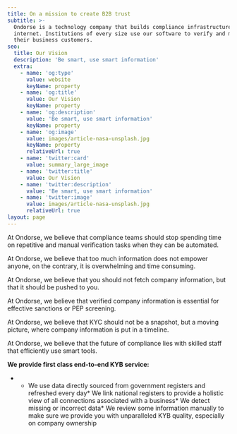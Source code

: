 ```yaml
---
title: On a mission to create B2B trust
subtitle: >-
  Ondorse is a technology company that builds compliance infrastructure for the
  internet. Institutions of every size use our software to verify and monitor
  their business customers.
seo:
  title: Our Vision
  description: 'Be smart, use smart information'
  extra:
    - name: 'og:type'
      value: website
      keyName: property
    - name: 'og:title'
      value: Our Vision
      keyName: property
    - name: 'og:description'
      value: 'Be smart, use smart information'
      keyName: property
    - name: 'og:image'
      value: images/article-nasa-unsplash.jpg
      keyName: property
      relativeUrl: true
    - name: 'twitter:card'
      value: summary_large_image
    - name: 'twitter:title'
      value: Our Vision
    - name: 'twitter:description'
      value: 'Be smart, use smart information'
    - name: 'twitter:image'
      value: images/article-nasa-unsplash.jpg
      relativeUrl: true
layout: page
---
```

At Ondorse, we believe that compliance teams should stop spending time on repetitive and manual verification tasks when they can be automated.

At Ondorse, we believe that too much information does not empower anyone, on the contrary, it is overwhelming and time consuming.

At Ondorse, we believe that you should not fetch company information, but that it should be pushed to you.

At Ondorse, we believe that verified company information is essential for effective sanctions or PEP screening.

At Ondorse, we believe that KYC should not be a snapshot, but a moving picture, where company information is put in a timeline.

At Ondorse, we believe that the future of compliance lies with skilled staff that efficiently use smart tools.

**We provide first class end-to-end KYB service:**

*   *   We use data directly sourced from government registers and refreshed every day*   We link national registers to provide a holistic view of all connections associated with a business*   We detect missing or incorrect data*   We review some information manually to make sure we provide you with unparalleled KYB quality, especially on company ownership
